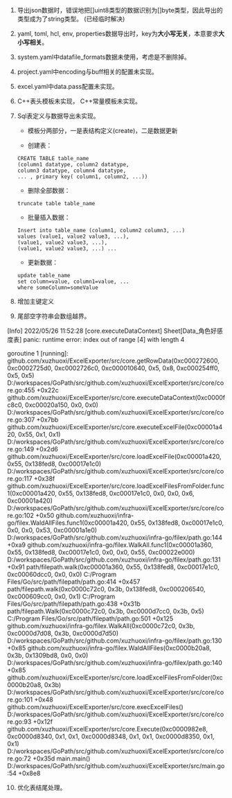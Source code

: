1. 导出json数据时，错误地把[]uint8类型的数据识别为[]byte类型，因此导出的类型成为了string类型。
(已经临时解决)

2. yaml, toml, hcl, env, properties数据导出时，key为**大小写无关**，本意要求**大小写相关**。

3. system.yaml中datafile_formats数据未使用，考虑是不删除掉。

4. project.yaml中encoding与buff相关的配置未实现。

5. excel.yaml中data.pass配置未实现。

6. C++表头模板未实现， C++常量模板未实现。

7. Sql表定义与数据导出未实现。

	- 模板分两部分，一是表结构定义(create)，二是数据更新

	- 创建表：
	
	```
	CREATE TABLE table_name
	(column1 datatype, column2 datatype,
	column3 datatype, column4 datatype,
	...	, primary key( column1, column2, ...))
	```

	- 删除全部数据：
	
	`truncate table table_name`
	
	- 批量插入数据：

	```
	Insert into table_name (column1, column2 column3, ...) 
	values (value1, value2 value3, ...), 
	(value1, value2 value3, ...), 
	(value1, value2 value3, ...) ...
	```

	- 更新数据：
	
	```
	update table_name
	set column=value, column1=value, ...
	where someColumn=someValue
	```
8. 增加主键定义
9. 尾部空字符串会数组越界。

[Info] 2022/05/26 11:52:28 [core.executeDataContext] Sheet[Data_角色好感度表]
panic: runtime error: index out of range [4] with length 4

goroutine 1 [running]:
github.com/xuzhuoxi/ExcelExporter/src/core.getRowData(0xc000272600, 0xc0002725d0, 0xc0002726c0, 0xc000010640, 0x5, 0x8, 0xc000254ff0, 0x5, 0x5)
        D:/workspaces/GoPath/src/github.com/xuzhuoxi/ExcelExporter/src/core/core.go:455 +0x22c
github.com/xuzhuoxi/ExcelExporter/src/core.executeDataContext(0xc0000fc8c0, 0xc00020a150, 0x0, 0x0)
        D:/workspaces/GoPath/src/github.com/xuzhuoxi/ExcelExporter/src/core/core.go:307 +0x7bb
github.com/xuzhuoxi/ExcelExporter/src/core.executeExcelFile(0xc00001a420, 0x55, 0x1, 0x1)
        D:/workspaces/GoPath/src/github.com/xuzhuoxi/ExcelExporter/src/core/core.go:149 +0x2d6
github.com/xuzhuoxi/ExcelExporter/src/core.loadExcelFile(0xc00001a420, 0x55, 0x138fed8, 0xc00017e1c0)
        D:/workspaces/GoPath/src/github.com/xuzhuoxi/ExcelExporter/src/core/core.go:117 +0x38f
github.com/xuzhuoxi/ExcelExporter/src/core.loadExcelFilesFromFolder.func1(0xc00001a420, 0x55, 0x138fed8, 0xc00017e1c0, 0x0, 0x0, 0x6, 0xc00001a420)
        D:/workspaces/GoPath/src/github.com/xuzhuoxi/ExcelExporter/src/core/core.go:102 +0x50
github.com/xuzhuoxi/infra-go/filex.WaldAllFiles.func1(0xc00001a420, 0x55, 0x138fed8, 0xc00017e1c0, 0x0, 0x0, 0x53, 0xc00001a1e0)
        D:/workspaces/GoPath/src/github.com/xuzhuoxi/infra-go/filex/path.go:144 +0xa9
github.com/xuzhuoxi/infra-go/filex.WalkAll.func1(0xc00001a360, 0x55, 0x138fed8, 0xc00017e1c0, 0x0, 0x0, 0x55, 0xc00022e000)
        D:/workspaces/GoPath/src/github.com/xuzhuoxi/infra-go/filex/path.go:131 +0x91
path/filepath.walk(0xc00001a360, 0x55, 0x138fed8, 0xc00017e1c0, 0xc00060dcc0, 0x0, 0x0)
        C:/Program Files/Go/src/path/filepath/path.go:414 +0x457
path/filepath.walk(0xc0000c72c0, 0x3b, 0x138fed8, 0xc000206540, 0xc000609cc0, 0x0, 0x1)
        C:/Program Files/Go/src/path/filepath/path.go:438 +0x31b
path/filepath.Walk(0xc0000c72c0, 0x3b, 0xc0000d7cc0, 0x3b, 0x5)
        C:/Program Files/Go/src/path/filepath/path.go:501 +0x125
github.com/xuzhuoxi/infra-go/filex.WalkAll(0xc0000c72c0, 0x3b, 0xc0000d7d08, 0x3b, 0xc0000d7d50)
        D:/workspaces/GoPath/src/github.com/xuzhuoxi/infra-go/filex/path.go:130 +0x85
github.com/xuzhuoxi/infra-go/filex.WaldAllFiles(0xc0000b20a8, 0x3b, 0x1309bd8, 0x0, 0x0)
        D:/workspaces/GoPath/src/github.com/xuzhuoxi/infra-go/filex/path.go:140 +0x85
github.com/xuzhuoxi/ExcelExporter/src/core.loadExcelFilesFromFolder(0xc0000b20a8, 0x3b)
        D:/workspaces/GoPath/src/github.com/xuzhuoxi/ExcelExporter/src/core/core.go:101 +0x48
github.com/xuzhuoxi/ExcelExporter/src/core.execExcelFiles()
        D:/workspaces/GoPath/src/github.com/xuzhuoxi/ExcelExporter/src/core/core.go:93 +0x12f
github.com/xuzhuoxi/ExcelExporter/src/core.Execute(0xc0000982e8, 0xc0000d8340, 0x1, 0x1, 0xc0000d8348, 0x1, 0x1, 0xc0000d8350, 0x1, 0x1)
        D:/workspaces/GoPath/src/github.com/xuzhuoxi/ExcelExporter/src/core/core.go:72 +0x35d
main.main()
        D:/workspaces/GoPath/src/github.com/xuzhuoxi/ExcelExporter/src/main.go:54 +0x8e8

10. 优化表结尾处理。